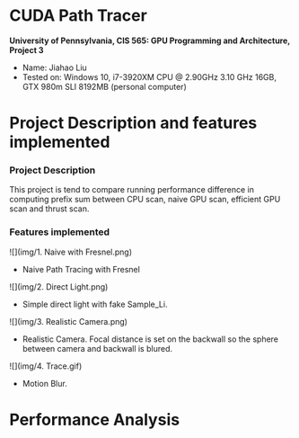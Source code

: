 CUDA Path Tracer
================

**University of Pennsylvania, CIS 565: GPU Programming and Architecture, Project 3**

* Name: Jiahao Liu
* Tested on: Windows 10, i7-3920XM CPU @ 2.90GHz 3.10 GHz 16GB, GTX 980m SLI 8192MB (personal computer)

Project Description and features implemented
======================

### Project Description

This project is tend to compare running performance difference in computing prefix sum between CPU scan, naive GPU scan, efficient GPU scan and thrust scan.

### Features implemented

![](img/1. Naive with Fresnel.png)

* Naive Path Tracing with Fresnel

![](img/2. Direct Light.png)

* Simple direct light with fake Sample_Li.

![](img/3. Realistic Camera.png)

* Realistic Camera. Focal distance is set on the backwall so the sphere between camera and backwall is blured.

![](img/4. Trace.gif)

* Motion Blur.

Performance Analysis
======================